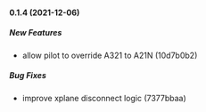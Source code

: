 #### 0.1.4 (2021-12-06)

##### New Features

*  allow pilot to override A321 to A21N (10d7b0b2)


##### Bug Fixes

*  improve xplane disconnect logic (7377bbaa)


